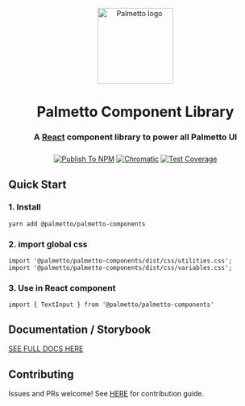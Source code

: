 <p align="center">
  <a href="https://palmetto.com" rel="noopener" target="_blank"><img width="150" src="https://alchemy.palmetto.com/public//default_logo/1541461188.png" alt="Palmetto logo"></a></p>
</p>

<h1 align="center" style="border-bottom: none;">Palmetto Component Library</h1>
<h3 align="center">

  A [React](https://reactjs.org/) component library to power all Palmetto UI

</h3>

<div align="center" style="margin-top: 25px">

  [![Publish To NPM](https://github.com/palmetto/palmetto-components/workflows/Publish%20To%20NPM/badge.svg)](https://github.com/palmetto/palmetto-components/actions?query=workflow%3A%22Publish+To+NPM%22) 
  [![Chromatic](https://github.com/palmetto/palmetto-components/workflows/Chromatic/badge.svg?branch=master)](https://github.com/palmetto/palmetto-components/actions?query=workflow%3AChromatic) 
  [![Test Coverage](https://api.codeclimate.com/v1/badges/e61e897623b87d91d155/test_coverage)](https://codeclimate.com/github/palmetto/palmetto-components/test_coverage)

</div>

## Quick Start

### 1. Install

`yarn add @palmetto/palmetto-components`

### 2. import global css

```
import '@palmetto/palmetto-components/dist/css/utilities.css';
import '@palmetto/palmetto-components/dist/css/variables.css';
```

### 3. Use in React component

`import { TextInput } from '@palmetto/palmetto-components'`


## Documentation / Storybook

[SEE FULL DOCS HERE](https://master--5ed9214b642dc10022b50a2d.chromatic.com)

## Contributing

Issues and PRs welcome! See [HERE](https://github.com/palmetto/palmetto-components/blob/document-releases/.github/CONTRIBUTING.md) for contribution guide.




